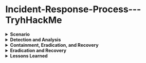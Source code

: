 # Incident-Response-Process---TryhHackMe

<details>
  <summary><b>Scenario</b></summary>

  In our scenario, we are acting as members of our Incident Response Team. A member of the organisation's SOC Team has called us to investigate and remedy a potential incident impacting a Windows workstation.

This is how the SOC Team has engaged us:

The user contacted the IT Team, reporting that his laptop started acting up and became extremely slow, to the point that he was having trouble working. The user couldn't pinpoint exactly what he was doing when the computer suddenly slowed down. He was browsing the web and working on some documents, as usual. He tried rebooting the machine, but performance was still very low.

IT has checked the machine's resources and found that the CPU usage is unusually high, even after closing all running apps. Suspecting a potential incident, IT has escalated the ticket to the SOC Team.

The SOC Team has verified that no alert was raised on the SIEM or EDR platforms for the workstation. The only anomaly that we have identified is some outbound connections on the perimeter firewall originating from the workstation's IP. The connections occur every second, and all have the same destination IP. The connections are not blocked by the FW. We have gone back to the user, who doesn't acknowledge these connection attempts.

Escalating to the IR Team.
</details>

<details>
  <summary><b> Detection and Analysis</b></summary>


Let's open the Windows Task Manager and look at the Processes tab. There are many ways to open the Task Manager, the most straightforward being to right-click on the Windows toolbar > select Task Manager from the menu.

![image](https://github.com/user-attachments/assets/bc06f45a-35a3-4b67-8716-767882c6cc22)


We can see no application is currently running but we know from the ticket that, the user's system is running slow so we can click on "more details" in Task Manager to see the CPU usage.


![image](https://github.com/user-attachments/assets/2e09fa07-a8f2-4c6c-a617-bb07a8fd832a)

From the above screenshot, we can identify the first anomaly which seems like there's an application using most of the processing power so we need to find out what application it is. It looks like a Cyrpto miner but we need to make sure and tackle it.


To verify our suspicion, we continue our analysis by examining the properties of the suspicious process. This can be done by right-clicking on the process and selecting Properties from the context menu.

![image](https://github.com/user-attachments/assets/8a84c383-9207-4df9-a77c-afae6f739c19)


In the General tab, we find another red flag: the executable's location is in a temporary folder, a common indicator of malware. To confirm our suspicion, we can check for outbound connections by locating the process's PID. Right-click on the process, select Go to details, and note the highlighted row in the Details tab for the process information.


![image](https://github.com/user-attachments/assets/436da90f-9cd8-4454-879c-d32b3dbdb586)


To proceed, we open a Command Prompt by searching for cmd in the Windows search bar and launching the Command Prompt application. Using the PID obtained from Task Manager's Details tab, we run the following command:
netstat -aofn | find "{PID}".

![image](https://github.com/user-attachments/assets/25265b22-466b-4507-acd4-a26b1debce4f)


Based on the above screenshot from the command prompt, we can tell there's an outbound connection attempt towards a suspicious combination of IP and random destination port. This could mean the malware is trying to contact the Command and Control (C2) server to deliver 
mining data if its indeed a crypto miner.
The Ip and ports indicate a compromise in the system so we should perform various actions to Immediately block the IP with a rule on the organisation's front-end firewall to prevent communication with the C2, Search for the IP in the organisation's network traffic logs to hunt for other occurrences of the malware within the organisation's infrastructure, Feed the IoC to a monitoring rule on the SIEM to proactively detect any later infection from the same malware.

We need to find out if the user had downloaded any malicious attachments from a phishing email. So we go to  Downloads in the user's browser.

![image](https://github.com/user-attachments/assets/8e2ef3cb-e41d-4aa7-95ab-c2d0fa8beb2e)


Here, we can see the user had downloaded some weirdly named files, and the link looks suspicious because it's unusual for a legitimate link to point to an IP address instead of a domain name. Moreover, the file has a very suspicious extension: DOCM indicates that the file is a Macro-enabled Word Document, which means that it most likely contains macros
We can open the link and investigate more about the downloaded file. 

![image](https://github.com/user-attachments/assets/c5e1e5da-76e1-442f-890f-806ccec7b5cc)


The document raises suspicions as it contains a link to a non-existent webpage and, despite its extension suggesting the presence of macros, Microsoft Word does not issue any warnings. This likely indicates that any embedded macro is being executed automatically without user intervention.

### Analysiing the Macro

To investigate further, we can view the list of macros in the document by navigating to View > Macros. In the newly opened window, we confirm the presence of a macro. Selecting the macro and clicking the Edit button allows us to examine its contents.

![image](https://github.com/user-attachments/assets/6d1db1d0-7ef1-4c99-b4da-e80c448b8959)
</details>



<details>
  <summary><b>Containment, Eradication, and Recovery</b></summary>

### Containment

What we can do now on the machine is kill the process to stop it from further “stealing” its resources. In the Task Manager, we can right-click on the process > select End task.

![image](https://github.com/user-attachments/assets/1778dec9-2a98-421c-8e5a-742a2262cc2d)


Now is the time to create a list of the IoCs that were gathered during our study and take appropriate action by searching the entire organization using every tool available to us (SIEM, EDR, network devices, etc.) for any instances of IoCs. The following IoCs have been gathered in our scenario and need to be addressed:
The IP and port of the C2 server (as already mentioned in the previous task).
The URL from which the macro-enabled Word document was downloaded.
The URL embedded in the macro from which the malware was downloaded.
The hash of the malware’s executable.

We can find and fix any further infected hosts within the company by searching the network for these IoCs.
</details>


<details><summary><b> Eradication and Recovery</b></summary>

We will need to remove any artifacts that were dropped on the machine in order to completely remove the danger.

To begin, we can remove the malware from the temporary folder in which it was operating. Next, we have to remove the Word document from the download folder that contained the macro that downloaded the malware automatically. In order to stop the user from accidentally clicking on the downloading link again, we must lastly delete the browser's download history.

Above all, we need to make sure that no persistence mechanisms remain in operation. The Run registry key must therefore be set back to its initial value. We can accomplish this by typing regedit into the Windows search box and choosing the Registry Editor application.
To view the compromised Run key, we can paste the full path of the key in the bar at the top of the editor: Computer\HKEY_CURRENT_USER\Software\Microsoft\Windows\CurrentVersion\Run
We will see a list of all the applications and processes configured to run at logon automatically. To delete the persistence, we can select the value containing our miner and simply right-click > select Delete.

With these actions, assuming that the malware analysis of the executable didn't discover any other persistence mechanisms or artefacts dropped by the malware, the machine is restored to its clean state.
</details>


<details><summary><b>Lessons Learned</b></summary>

  In this final steps of the IRP, we will have to document any lessons learned to prepare for any future incident. Here are the lessons learned;

- Implementing an EDR solution able to detect the kind of threat that we just faced (crypto miners and malicious macros).
- Enforcing a web-browsing control system that would prevent users from navigating to unsafe websites.
- Raising awareness among employees on the potential threat of macro-enabled Office files and navigating suspicious links, for example, with mandatory training on the topic.
- Discussing the approach of implementing a policy to block the execution of macros as a countermeasure, ensuring that this wouldn't disrupt legitimate business operations
  
</details>



